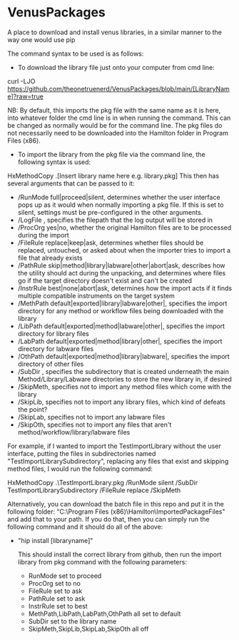 # VenusPackages
A place to download and install venus libraries, in a similar manner to the way one would use pip

The command syntax to be used is as follows:

- To download the library file just onto your computer from cmd line:

curl -LJO https://github.com/theonetruenerd/VenusPackages/blob/main/[LibraryName]?raw=true

NB: By default, this imports the pkg file with the same name as it is here, into whatever folder the cmd line is in when running the command. This can be changed as normally would be for the command line. The pkg files do not necessarily need to be downloaded into the Hamilton folder in Program Files (x86).

- To import the library from the pkg file via the command line, the following syntax is used:

HxMethodCopy .\[Insert library name here e.g. library.pkg]
This then has several arguments that can be passed to it:
- /RunMode full|proceed|silent, determines whether the user interface pops up as it would when normally importing a pkg file. If this is set to silent, settings must be pre-configured in the other arguments.
- /LogFile <file>, specifies the filepath that the log output will be stored in
- /ProcOrg yes|no, whether the original Hamilton files are to be processed during the import
- /FileRule replace|keep|ask, determines whether files should be replaced, untouched, or asked about when the importer tries to import a file that already exists
- /PathRule skip|method|library|labware|other|abort|ask, describes how the utility should act during the unpacking, and determines where files go if the target directory doesn't exist and can't be created
- /InstrRule best|none|abort|ask, determines how the import acts if it finds multiple compatible instruments on the target system
- /MethPath default|exported|library|labware|other|<path>, specifies the import directory for any method or workflow files being downloaded with the library
- /LibPath default|exported|method|labware|other|<path>, specifies the import directory for library files
- /LabPath default|exported|method|library|other|<path>, specifies the import directory for labware files
- /OthPath default|exported|method|library|labware|<path>, specifies the import directory of other files
- /SubDir <subPath>, specifies the subdirectory that is created underneath the main Method/Library/Labware directories to store the new library in, if desired
- /SkipMeth, specifies not to import any method files which come with the library
- /SkipLib, specifies not to import any library files, which kind of defeats the point?
- /SkipLab, specifies not to import any labware files
- /SkipOth, specifies not to import any files that aren't method/workflow/library/labware files

For example, if I wanted to import the TestImportLibrary without the user interface, putting the files in subdirectories named "TestImportLibrarySubdirectory", replacing any files that exist and skipping method files, I would run the following command:

HxMethodCopy .\TestImportLibrary.pkg /RunMode silent /SubDir TestImportLibrarySubdirectory /FileRule replace /SkipMeth

Alternatively, you can download the batch file in this repo and put it in the following folder: "C:\Program Files (x86)\Hamilton\ImportedPackageFiles" and add that to your path. If you do that, then you can simply run the following command and it should do all of the above:
- "hip install [libraryname]"

  This should install the correct library from github, then run the import library from pkg command with the following parameters:
  - RunMode set to proceed
  - ProcOrg set to no
  - FileRule set to ask
  - PathRule set to ask
  - InstrRule set to best
  - MethPath,LibPath,LabPath,OthPath all set to default
  - SubDir set to the library name
  - SkipMeth,SkipLib,SkipLab,SkipOth all off
